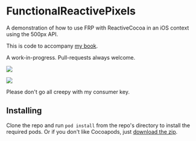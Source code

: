 FunctionalReactivePixels
========================

A demonstration of how to use FRP with ReactiveCocoa in an iOS context using the 500px API. 

This is code to accompany [my book](https://leanpub.com/iosfrp).

A work-in-progress. Pull-requests always welcome. 

![](http://static.ashfurrow.com/github/gallery.png)

![](http://static.ashfurrow.com/github/photo.png)

Please don't go all creepy with my consumer key. 

Installing
----------------
Clone the repo and run `pod install` from the repo's directory to install the required pods. Or if you don't like Cocoapods, just [download the zip](http://cloud.ashfurrow.com/013J0y1R3L2l).
